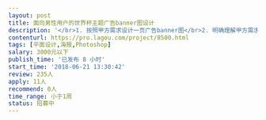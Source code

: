 ```yaml
---                
layout: post       
title: 面向男性用户的世界杯主题广告banner图设计           
description: '</br>1. 按照甲方需求设计一页广告banner图</br>2. 明确理解甲方需求、用户人群、广告宣传意图、主题思想</br>3. 主动思考并和甲方沟通设计思路</br>4. 完稿后根据甲方修改意见完善banner设计</br>5. 提交效果图和源文件</br>'     
contenturl: https://pro.lagou.com/project/8500.html      
tags: [平面设计,海报,Photoshop]            
salary: 3000元以下          
publish_time: '已发布 8 小时'         
start_time: '2018-06-21 13:30:42'           
review: 235人                   
apply: 11人                   
recommend: 0人                   
time_range: 小于1周              
status: 招募中                  
---                 
```

